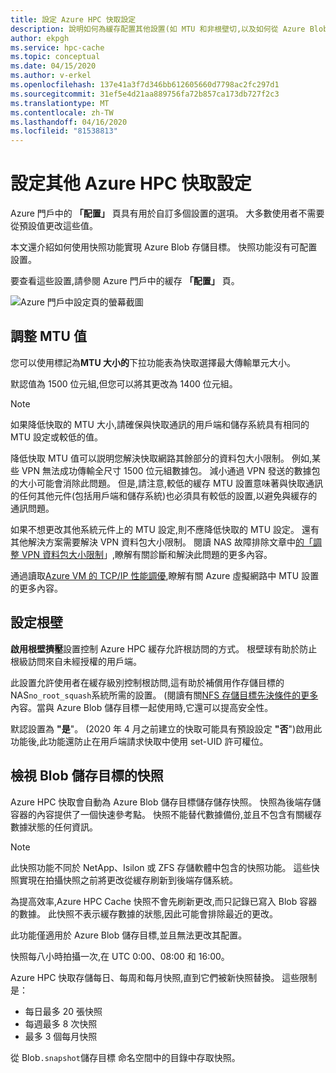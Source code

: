 ```yaml
---
title: 設定 Azure HPC 快取設定
description: 說明如何為緩存配置其他設置(如 MTU 和非根壁切,以及如何從 Azure Blob 儲存目標存取快速快照)。
author: ekpgh
ms.service: hpc-cache
ms.topic: conceptual
ms.date: 04/15/2020
ms.author: v-erkel
ms.openlocfilehash: 137e41a3f7d346bb612605660d7798ac2fc297d1
ms.sourcegitcommit: 31ef5e4d21aa889756fa72b857ca173db727f2c3
ms.translationtype: MT
ms.contentlocale: zh-TW
ms.lasthandoff: 04/16/2020
ms.locfileid: "81538813"
---
```

# <a name="configure-additional-azure-hpc-cache-settings"></a>設定其他 Azure HPC 快取設定

Azure 門戶中的 **「配置」** 頁具有用於自訂多個設置的選項。 大多數使用者不需要從預設值更改這些值。

本文還介紹如何使用快照功能實現 Azure Blob 存儲目標。 快照功能沒有可配置設置。

要查看這些設置,請參閱 Azure 門戶中的緩存 **「配置」** 頁。

![Azure 門戶中設定頁的螢幕截圖](media/configuration.png)

## <a name="adjust-mtu-value"></a>調整 MTU 值
<!-- linked from troubleshoot-nas article -->

您可以使用標記為**MTU 大小的**下拉功能表為快取選擇最大傳輸單元大小。

默認值為 1500 位元組,但您可以將其更改為 1400 位元組。

> [!NOTE]
> 如果降低快取的 MTU 大小,請確保與快取通訊的用戶端和儲存系統具有相同的 MTU 設定或較低的值。

降低快取 MTU 值可以説明您解決快取網路其餘部分的資料包大小限制。 例如,某些 VPN 無法成功傳輸全尺寸 1500 位元組數據包。 減小通過 VPN 發送的數據包的大小可能會消除此問題。 但是,請注意,較低的緩存 MTU 設置意味著與快取通訊的任何其他元件(包括用戶端和儲存系統)也必須具有較低的設置,以避免與緩存的通訊問題。

如果不想更改其他系統元件上的 MTU 設定,則不應降低快取的 MTU 設定。 還有其他解決方案需要解決 VPN 資料包大小限制。 閱讀 NAS 故障排除文章中[的「調整 VPN 資料包大小限制](troubleshoot-nas.md#adjust-vpn-packet-size-restrictions)」,瞭解有關診斷和解決此問題的更多內容。

通過讀取[Azure VM 的 TCP/IP 性能調優](../virtual-network/virtual-network-tcpip-performance-tuning.md),瞭解有關 Azure 虛擬網路中 MTU 設置的更多內容。

## <a name="configure-root-squash"></a>設定根壁
<!-- linked from troubleshoot -->

**啟用根壁擠壓**設置控制 Azure HPC 緩存允許根訪問的方式。 根壁球有助於防止根級訪問來自未經授權的用戶端。

此設置允許使用者在緩存級別控制根訪問,這有助於補償用作存儲目標的 NAS``no_root_squash``系統所需的設置。 (閱讀有關[NFS 存儲目標先決條件的更多](hpc-cache-prereqs.md#nfs-storage-requirements)內容。當與 Azure Blob 儲存目標一起使用時,它還可以提高安全性。

默認設置為 **"是**"。 (2020 年 4 月之前建立的快取可能具有預設設定 **"否**")啟用此功能後,此功能還防止在用戶端請求快取中使用 set-UID 許可權位。

## <a name="view-snapshots-for-blob-storage-targets"></a>檢視 Blob 儲存目標的快照

Azure HPC 快取會自動為 Azure Blob 儲存目標儲存儲存快照。 快照為後端存儲容器的內容提供了一個快速參考點。 快照不能替代數據備份,並且不包含有關緩存數據狀態的任何資訊。

> [!NOTE]
> 此快照功能不同於 NetApp、Isilon 或 ZFS 存儲軟體中包含的快照功能。 這些快照實現在拍攝快照之前將更改從緩存刷新到後端存儲系統。
>
> 為提高效率,Azure HPC Cache 快照不會先刷新更改,而只記錄已寫入 Blob 容器的數據。 此快照不表示緩存數據的狀態,因此可能會排除最近的更改。

此功能僅適用於 Azure Blob 儲存目標,並且無法更改其配置。

快照每八小時拍攝一次,在 UTC 0:00、08:00 和 16:00。

Azure HPC 快取存儲每日、每周和每月快照,直到它們被新快照替換。 這些限制是：

* 每日最多 20 張快照
* 每週最多 8 次快照
* 最多 3 個每月快照

從 Blob`.snapshot`儲存目標 命名空間中的目錄中存取快照。
